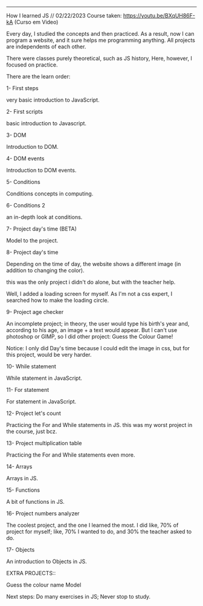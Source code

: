 ----

How I learned JS // 02/22/2023 Course taken: https://youtu.be/BXqUH86F-kA (Curso em Video)

Every day, I studied the concepts and then practiced. 
As a result, now I can program a website, and it sure 
helps me programming anything. All projects are 
independents of each other.

There were classes purely theoretical, such as JS history, 
Here, however, I focused on practice.

There are the learn order:

1- First steps

very basic introduction to JavaScript.


2- First scripts

basic introduction to Javascript.


3- DOM

Introduction to DOM.

4- DOM events


Introduction to DOM events.

5- Conditions

Conditions concepts in computing.


6- Conditions 2

an in-depth look at conditions.


7- Project day's time (BETA)

Model to the project.


8- Project day's time

Depending on the time of day, the website shows a 
different image (in addition to changing the color).

this was the only project i didn't do alone, but 
with the teacher help.  

Well, I added a loading screen for myself. 
As I'm not a css expert, I searched how 
to make the loading circle.




9- Project age checker

An incomplete project; in theory, the user would type 
his birth's year and, according to his age, an image +
a text would appear. But I can't use photoshop or GIMP,
so I did other project: Guess the Colour Game! 

Notice: I only did Day's time because I could edit the
image in css, but for this project, would be very harder.


10- While statement

While statement in JavaScript.


11- For statement

For statement in JavaScript.


12- Project let's count

Practicing the For and While statements in JS. 
this was my worst project in the course, just bcz.


13- Project multiplication table

Practicing the For and While statements even more.


14- Arrays

Arrays in JS.


15- Functions

A bit of functions in JS. 


16- Project numbers analyzer

The coolest project, and the one I learned the most.
I did like, 70% of project for myself; like, 70%
I wanted to do, and 30% the teacher asked to do.


17- Objects

An introduction to Objects in JS.


EXTRA PROJECTS::

Guess the colour name
Model

Next steps: 
Do many exercises in JS; Never stop to study. 
